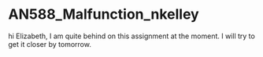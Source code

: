 # AN588_Malfunction_nkelley

hi Elizabeth, I am quite behind on this assignment at the moment. I will try to get it closer by tomorrow.

